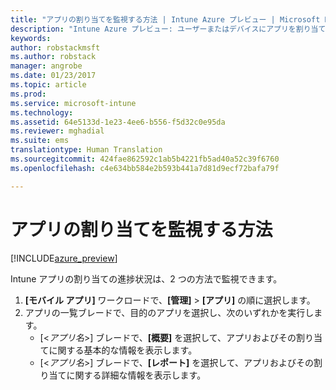 ```yaml
---
title: "アプリの割り当てを監視する方法 | Intune Azure プレビュー | Microsoft Docs"
description: "Intune Azure プレビュー: ユーザーまたはデバイスにアプリを割り当てた後は、この情報を参考にして、その状態を監視できます。"
keywords: 
author: robstackmsft
ms.author: robstack
manager: angrobe
ms.date: 01/23/2017
ms.topic: article
ms.prod: 
ms.service: microsoft-intune
ms.technology: 
ms.assetid: 64e5133d-1e23-4ee6-b556-f5d32c0e95da
ms.reviewer: mghadial
ms.suite: ems
translationtype: Human Translation
ms.sourcegitcommit: 424fae862592c1ab5b4221fb5ad40a52c39f6760
ms.openlocfilehash: c4e634bb584e2b593b441a7d81d9ecf72bafa79f

---
```


# <a name="how-to-monitor-app-assignments"></a>アプリの割り当てを監視する方法

[!INCLUDE[azure_preview](../includes/azure_preview.md)]

Intune アプリの割り当ての進捗状況は、2 つの方法で監視できます。

1. **[モバイル アプリ]** ワークロードで、**[管理]** > **[アプリ]** の順に選択します。
2. アプリの一覧ブレードで、目的のアプリを選択し、次のいずれかを実行します。
    - [<*アプリ名*>] ブレードで、**[概要]** を選択して、アプリおよびその割り当てに関する基本的な情報を表示します。
    - [<*アプリ名*>] ブレードで、**[レポート]** を選択して、アプリおよびその割り当てに関する詳細な情報を表示します。



<!--HONumber=Feb17_HO1-->


